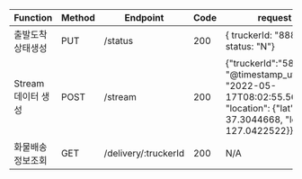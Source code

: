 | Function | Method | Endpoint | Code | request | response |
|---|---|---|---|---|---|
|출발도착상태생성| PUT | /status | 200 | { truckerId: "888888", status: "N"} | { } |
|Stream데이터 생성|POST| /stream | 200 | {"truckerId":"588866", "@timestamp_utc": "2022-05-17T08:02:55.567Z", "location": {"lat": 37.3044668, "lon": 127.0422522}} | { } |
|화물배송정보조회| GET | /delivery/:truckerId  | 200 | N/A |   |